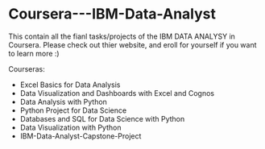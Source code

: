 # Coursera---IBM-Data-Analyst

This contain all the fianl tasks/projects of the IBM DATA ANALYSY in Coursera. Please check out thier website, and eroll for yourself if you want to learn more :)

Courseras:

- Excel Basics for Data Analysis
- Data Visualization and Dashboards with Excel and Cognos
- Data Analysis with Python
- Python Project for Data Science
- Databases and SQL for Data Science with Python
- Data Visualization with Python
- IBM-Data-Analyst-Capstone-Project
